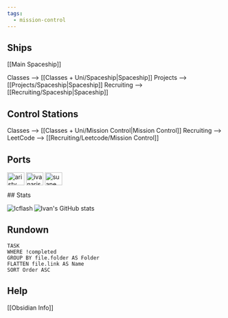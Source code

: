 ```yaml
---
tags:
  - mission-control
---
```

## Ships

[[Main Spaceship]]

Classes --> [[Classes + Uni/Spaceship|Spaceship]]
Projects --> [[Projects/Spaceship|Spaceship]]
Recruiting --> [[Recruiting/Spaceship|Spaceship]]
## Control Stations

Classes --> [[Classes + Uni/Mission Control|Mission Control]]
Recruiting --> LeetCode --> [[Recruiting/Leetcode/Mission Control]]
## Ports
<p align="left">
<a href="https://www.linkedin.com/in/aristy/" target="blank"><img align="center" src="https://raw.githubusercontent.com/rahuldkjain/github-profile-readme-generator/master/src/images/icons/Social/linked-in-alt.svg" alt="aristy" height="30" width="40" /></a>
<a href="https://instagram.com/ivanaristy" target="blank"><img align="center" src="https://raw.githubusercontent.com/rahuldkjain/github-profile-readme-generator/master/src/images/icons/Social/instagram.svg" alt="ivanaristy" height="30" width="40" /></a>
<a href="https://www.leetcode.com/suape" target="blank"><img align="center" src="https://raw.githubusercontent.com/rahuldkjain/github-profile-readme-generator/master/src/images/icons/Social/leet-code.svg" alt="suape" height="30" width="40" /></a>
</p>
## Stats
<p><img align="left" src="https://leetcard.jacoblin.cool/suape?theme=nord&font=Syne&ext=activity" alt="lcflash" /></p>

![Ivan's GitHub stats](https://github-readme-stats.vercel.app/api?username=ivanearisty&show=reviews,discussions_started,discussions_answered,prs_merged,prs_merged_percentage&rank_icon=percentile&theme=nord)

## Rundown
```dataview
TASK
WHERE !completed
GROUP BY file.folder AS Folder
FLATTEN file.link AS Name
SORT Order ASC
```
## Help
[[Obsidian Info]]